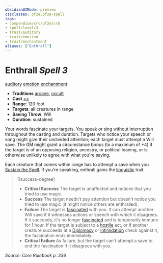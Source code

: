 ```yaml
---
obsidianUIMode: preview
cssclasses: pf2e,pf2e-spell
tags:
- compendium/src/pf2e/crb
- spell/level/3
- trait/auditory
- trait/emotion
- trait/enchantment
aliases: ["Enthrall"]
---
```

# Enthrall *Spell 3*   
[auditory](rules/traits/auditory.md "Auditory Effect Trait")  [emotion](rules/traits/emotion.md "Emotion Effect Trait")  [enchantment](rules/traits/enchantment.md "Enchantment School Trait")  

- **Traditions** [arcane](rules/traits/arcane.md "Arcane Tradition Trait"), [occult](rules/traits/occult.md "Occult Tradition Trait")
- **Cast** [>>](rules/core-rulebook/chapter-9-playing-the-game.md#Actions "Two-Action") 
- **Range**: 120 foot
- **Targets**: all creatures in range
- **Saving Throw**: Will
- **Duration**: sustained

Your words fascinate your targets. You speak or sing without interruption throughout the casting and duration. Targets who notice your speech or song might give their undivided attention; each target must attempt a Will save. The GM might grant a circumstance bonus (to a maximum of +4) if the target is of an opposing religion, ancestry, or political leaning, or is otherwise unlikely to agree with what you're saying.

Each creature that comes within range has to attempt a save when you [Sustain the Spell](rules/actions/sustain-a-spell.md). If you're speaking, enthrall gains the [linguistic](rules/traits/linguistic.md "Linguistic Effect Trait") trait.

> [!success-degree] 
> - **Critical Success** The target is unaffected and notices that you tried to use magic.
> - **Success** The target needn't pay attention but doesn't notice you tried to use magic (it might notice others are enthralled).
> - **Failure** The target is [fascinated](rules/conditions.md#Fascinated) with you. It can attempt another Will save if it witnesses actions or speech with which it disagrees. If it succeeds, it's no longer [fascinated](rules/conditions.md#Fascinated) and is temporarily immune for 1 hour. If the target is subject to a [hostile](rules/conditions.md#Hostile) act, or if another creature succeeds at a [Diplomacy](compendium/skills.md#Diplomacy) or [Intimidation](compendium/skills.md#Intimidation) check against it, the fascination ends immediately.
> - **Critical Failure** As failure, but the target can't attempt a save to end the fascination if it disagrees with you.

*Source: Core Rulebook p. 336*